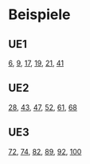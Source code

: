 # Beispiele

## UE1

[6](/UE1/6), [9](/UE1/9), [17](/UE1/), [19](/UE1/19), [21](/UE1/21), [41](/UE1/41)

## UE2

[28](/UE2/28), [43](/UE2/43), [47](/UE2/47), [52](/UE2/52), [61](/UE2/61), [68](/UE2/68)

## UE3

[72](/UE3/72), [74](/UE3/74), [82](/UE3/82), [89](/UE3/89), [92](/UE3/92), [100](/UE3/100)
